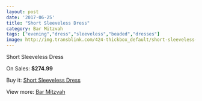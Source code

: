 ```yaml
---
layout: post
date: '2017-06-25'
title: "Short Sleeveless Dress"
category: Bar Mitzvah
tags: ["evening","dress","sleeveless","beaded","dresses"]
image: http://img.transblink.com/424-thickbox_default/short-sleeveless-dress.jpg
---
```

Short Sleeveless Dress

On Sales: **$274.99**
<a href="https://www.transblink.com/en/bar-mitzvah/111-short-sleeveless-dress.html"><amp-img layout="responsive" width="600" height="600" src="//img.transblink.com/424-thickbox_default/short-sleeveless-dress.jpg" alt="Short Sleeveless Dress 0" /></a>
<a href="https://www.transblink.com/en/bar-mitzvah/111-short-sleeveless-dress.html"><amp-img layout="responsive" width="600" height="600" src="//img.transblink.com/426-thickbox_default/short-sleeveless-dress.jpg" alt="Short Sleeveless Dress 1" /></a>
<a href="https://www.transblink.com/en/bar-mitzvah/111-short-sleeveless-dress.html"><amp-img layout="responsive" width="600" height="600" src="//img.transblink.com/425-thickbox_default/short-sleeveless-dress.jpg" alt="Short Sleeveless Dress 2" /></a>

Buy it: [Short Sleeveless Dress](https://www.transblink.com/en/bar-mitzvah/111-short-sleeveless-dress.html "Short Sleeveless Dress")

View more: [Bar Mitzvah](https://www.transblink.com/en/2-bar-mitzvah "Bar Mitzvah")